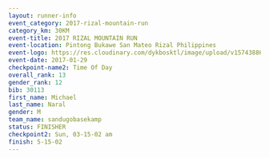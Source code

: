 ```yaml
---
layout: runner-info 
event_category: 2017-rizal-mountain-run 
category_km: 30KM 
event-title: 2017 RIZAL MOUNTAIN RUN 
event-location: Pintong Bukawe San Mateo Rizal Philippines 
event-logo: https://res.cloudinary.com/dykbosktl/image/upload/v1574388626/Logo/Logo_wpfrkk.jpg 
event-date: 2017-01-29 
checkpoint-name2: Time Of Day 
overall_rank: 13
gender_rank: 12
bib: 30113
first_name: Michael
last_name: Naral
gender: M
team_name: sandugobasekamp
status: FINISHER
checkpoint2: Sun, 03-15-02 am
finish: 5-15-02
---
```

